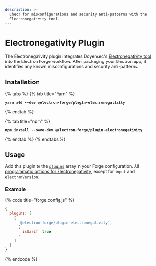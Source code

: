 ```yaml
---
description: >-
  Check for misconfigurations and security anti-patterns with the
  Electronegativity tool.
---
```


# Electronegativity Plugin

The Electronegativity plugin integrates Doyensec's [Electronegativity tool](https://github.com/doyensec/electronegativity#electronegativity) into the Electron Forge workflow. After packaging your Electron app, it identifies any known misconfigurations and security anti-patterns.

## Installation

{% tabs %}
{% tab title="Yarn" %}
<pre class="language-shell"><code class="lang-shell"><strong>yarn add --dev @electron-forge/plugin-electronegativity</strong></code></pre>
{% endtab %}

{% tab title="npm" %}
<pre class="language-shell"><code class="lang-shell"><strong>npm install --save-dev @electron-forge/plugin-electronegativity</strong></code></pre>
{% endtab %}
{% endtabs %}

## Usage

Add this plugin to the [`plugins`](../../start-here/configuration.md#plugins) array in your Forge configuration. All [programmatic options for Electronegativity](https://github.com/doyensec/electronegativity#programmatically), except for `input` and `electronVersion`.

### Example

{% code title="forge.config.js" %}
```javascript
{
  plugins: [
    [
      '@electron-forge/plugin-electronegativity',
      {
        isSarif: true
      }
    ]
  ]
}
```
{% endcode %}
